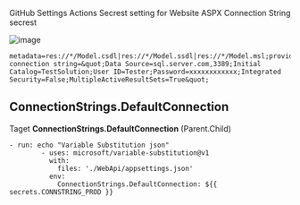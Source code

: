 GitHub Settings Actions Secrest setting for Website ASPX Connection String secrest

![image](https://user-images.githubusercontent.com/1455413/199467758-d34da197-6127-4156-a4fa-f2e9e0bd3012.png)

```
metadata=res://*/Model.csdl|res://*/Model.ssdl|res://*/Model.msl;provider=System.Data.SqlClient;provider connection string=&quot;Data Source=sql.server.com,3389;Initial Catalog=TestSolution;User ID=Tester;Password=xxxxxxxxxxxx;Integrated Security=False;MultipleActiveResultSets=True&quot;
```

## ConnectionStrings.DefaultConnection
Taget **ConnectionStrings.DefaultConnection** (Parent.Child)

```
- run: echo "Variable Substitution json"
        - uses: microsoft/variable-substitution@v1 
          with:
            files: './WebApi/appsettings.json'
          env:
            ConnectionStrings.DefaultConnection: ${{ secrets.CONNSTRING_PROD }}
```
